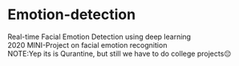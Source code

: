 # Emotion-detection
Real-time Facial Emotion Detection using deep learning</br>
2020 MINI-Project on facial emotion recognition</br>
NOTE:Yep its is Qurantine, but still we have to do college projects😔
